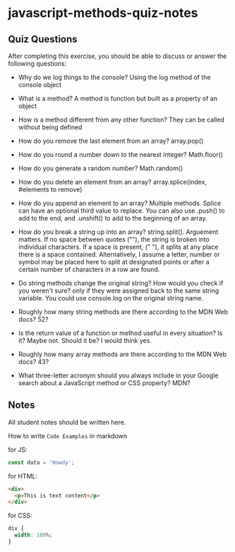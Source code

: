 # javascript-methods-quiz-notes

## Quiz Questions

After completing this exercise, you should be able to discuss or answer the following questions:

- Why do we log things to the console?
  Using the log method of the console object

- What is a method?
  A method is function but built as a property of an object

- How is a method different from any other function?
  They can be called without being defined

- How do you remove the last element from an array?
  array.pop()

- How do you round a number down to the nearest integer?
  Math.floor()

- How do you generate a random number?
  Math.random()

- How do you delete an element from an array?
  array.splice(index, #elements to remove)

- How do you append an element to an array?
  Multiple methods. Splice can have an optional third value to replace. You can also use .push() to add to the end, and .unshift() to add to the beginning of an array.

- How do you break a string up into an array?
  string.split(). Arguement matters. If no space between quotes (""), the string is broken into individual characters. If a space is present, (" "), it splits at any place there is a space contained. Alternatively, I assume a letter, number or symbol may be placed here to split at designated points or after a certain number of characters in a row are found.

- Do string methods change the original string? How would you check if you weren't sure?
  only if they were assigned back to the same string variable. You could use console.log on the original string name.

- Roughly how many string methods are there according to the MDN Web docs?
  52?

- Is the return value of a function or method useful in every situation?
  Is it? Maybe not. Should it be? I would think yes.

- Roughly how many array methods are there according to the MDN Web docs?
  43?

- What three-letter acronym should you always include in your Google search about a JavaScript method or CSS property?
  MDN?

## Notes

All student notes should be written here.

How to write `Code Examples` in markdown

for JS:

```javascript
const data = 'Howdy';
```

for HTML:

```html
<div>
  <p>This is text content</p>
</div>
```

for CSS:

```css
div {
  width: 100%;
}
```
